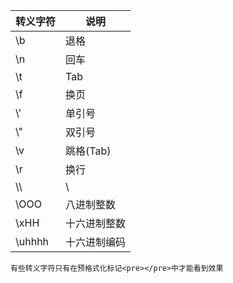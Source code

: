 
| 转义字符   | 说明      |
| ------ | ------- |
| \b     | 退格      |
| \n     | 回车      |
| \t     | Tab     |
| \f     | 换页      |
| \\'    | 单引号     |
| \\"    | 双引号     |
| \v     | 跳格(Tab) |
| \r     | 换行      |
| \\\    | \\      |
| \OOO   | 八进制整数   |
| \xHH   | 十六进制整数  |
| \uhhhh | 十六进制编码  |

```
有些转义字符只有在预格式化标记<pre></pre>中才能看到效果
```

